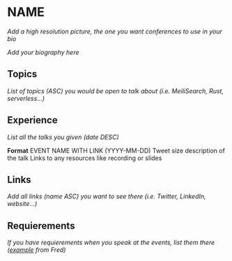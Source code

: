 # NAME

*Add a high resolution picture, the one you want conferences to use in your bio*

*Add your biography here*

## Topics

*List of topics (ASC) you would be open to talk about (i.e. MeiliSearch, Rust, serverless...)*

## Experience

*List all the talks you given (date DESC)*

**Format**
EVENT NAME WITH LINK (YYYY-MM-DD)
Tweet size description of the talk
Links to any resources like recording or slides

## Links

*Add all links (name ASC) you want to see there (i.e. Twitter, LinkedIn, website...)*

## Requierements

*If you have requierements when you speak at the events, list them there ([example](https://github.com/fharper/speakerkit#requirements) from Fred)*